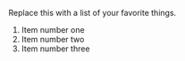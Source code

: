 Replace this with a list of your favorite things.

1. Item number one
2. Item number two
3. Item number three
